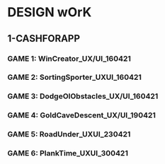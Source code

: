 # DESIGN wOrK
## 1-CASHFORAPP
### GAME 1: WinCreator_UX/UI_160421
### GAME 2: SortingSporter_UXUI_160421
### GAME 3: DodgeOlObstacles_UX/UI_160421
### GAME 4: GoldCaveDescent_UX/UI_190421
### GAME 5: RoadUnder_UXUI_230421
### GAME 6: PlankTime_UXUI_300421